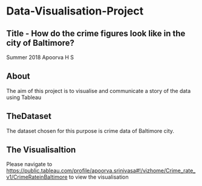 # Data-Visualisation-Project
## Title - How do the crime figures look like in the city of Baltimore?

Summer 2018
Apoorva H S

## About

The aim of this project is to visualise and communicate a story of the data using Tableau 

## TheDataset

The dataset chosen for this purpose is crime data of Baltimore city.

## The Visualisaltion

Please navigate to https://public.tableau.com/profile/apoorva.srinivasa#!/vizhome/Crime_rate_v1/CrimeRateinBaltimore to view the visualisation

